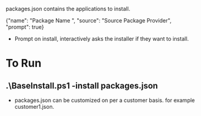 packages.json contains the applications to install. 

{"name": "Package Name ", "source": "Source Package Provider", "prompt": true}

- Prompt on install, interactively asks the installer if they want to install. 

# To Run
 ## .\BaseInstall.ps1 -install packages.json
- packages.json can be customized on per a customer basis. for example customer1.json. 


